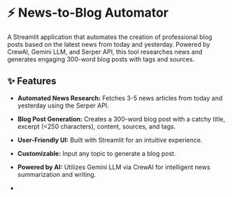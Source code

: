 # ⚡ News-to-Blog Automator

A Streamlit application that automates the creation of professional blog posts based on the latest news from today and yesterday. Powered by CrewAI, Gemini LLM, and Serper API, this tool researches news and generates engaging 300-word blog posts with tags and sources.

## ✨ Features

- **Automated News Research:** Fetches 3-5 news articles from today and yesterday using the Serper API.
- **Blog Post Generation:** Creates a 300-word blog post with a catchy title, excerpt (<250 characters), content, sources, and tags.
- **User-Friendly UI:** Built with Streamlit for an intuitive experience.
- **Customizable:** Input any topic to generate a blog post.
- **Powered by AI:** Utilizes Gemini LLM via CrewAI for intelligent news summarization and writing.

- 
